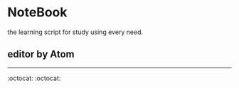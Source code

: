 # NoteBook
the learning script
for study  using every need.  
>   

  
editor by Atom
----------------
***           
:octocat:      :octocat:
